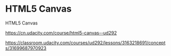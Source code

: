 # HTML5 Canvas  


HTML5 Canvas

https://cn.udacity.com/course/html5-canvas--ud292


https://classroom.udacity.com/courses/ud292/lessons/3163218691/concepts/31699687970923





















